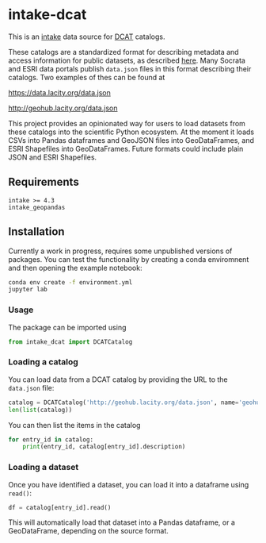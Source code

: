 # intake-dcat

This is an [intake](https://intake.readthedocs.io/en/latest)
data source for [DCAT](https://www.w3.org/TR/vocab-dcat) catalogs.

These catalogs are a standardized format for describing metadata and access information
for public datasets, as described [here](https://project-open-data.cio.gov/v1.1/schema).
Many Socrata and ESRI data portals publish `data.json` files in this format describing their catalogs.
Two examples of thes can be found at

https://data.lacity.org/data.json

http://geohub.lacity.org/data.json

This project provides an opinionated way for users to load datasets from these catalogs into the scientific Python ecosystem.
At the moment it loads CSVs into Pandas dataframes and GeoJSON files into GeoDataFrames, and ESRI Shapefiles into GeoDataFrames.
Future formats could include plain JSON and ESRI Shapefiles.

## Requirements
```
intake >= 4.3
intake_geopandas
```
## Installation

Currently a work in progress, requires some unpublished versions of packages.
You can test the functionality by creating a conda enviromnent and then opening the example notebook:
```bash
conda env create -f environment.yml
jupyter lab
```

### Usage

The package can be imported using
```python
from intake_dcat import DCATCatalog
```

### Loading a catalog

You can load data from a DCAT catalog by providing the URL to the `data.json` file:
```python
catalog = DCATCatalog('http://geohub.lacity.org/data.json', name='geohub')
len(list(catalog))
```

You can then list the items in the catalog
```python
for entry_id in catalog:
    print(entry_id, catalog[entry_id].description)
```

### Loading a dataset
Once you have identified a dataset, you can load it into a dataframe using `read()`:

```python
df = catalog[entry_id].read()
```

This will automatically load that dataset into a Pandas dataframe, or a GeoDataFrame, depending on the source format.

